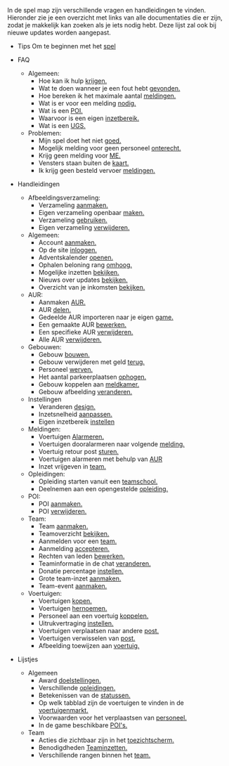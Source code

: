 In de spel map zijn verschillende vragen en handleidingen te vinden. Hieronder zie je een overzicht met links van alle documentaties die er zijn, zodat je makkelijk kan zoeken als je iets nodig hebt. Deze lijst zal ook bij nieuwe updates worden aangepast.<br/>

- Tips Om te beginnen met het [spel](Beginners-tips.md)

- FAQ
    - Algemeen:
        - Hoe kan ik hulp [krijgen.](FAQ/Algemeen/Hoe_kan_ik_hulp_krijgen.md)
        - Wat te doen wanneer je een fout hebt [gevonden.](FAQ/Algemeen/Fout_gevonden.md)
        - Hoe bereken ik het maximale aantal [meldingen.](FAQ/Algemeen/Maximaal_aantal_meldingen.md)
        - Wat is er voor een melding [nodig.](FAQ/Algemeen/Wat_heb_ik_nodig_voor_de_melding.md)
        - Wat is een [POI.](FAQ/Algemeen/Wat_is_een_POI.md)
        - Waarvoor is een eigen [inzetbereik.](FAQ/Algemeen/Waarvoor_is_eigen_inzetbereik.md)  
        - Wat is een [UGS.](FAQ/Algemeen/Wat_is_een_UGS.md)    
    - Problemen:
        - Mijn spel doet het niet [goed.](FAQ/Problemen/Mijn_spel_doet_het_niet_goed.md)
        - Mogelijk melding voor geen personeel [onterecht.](FAQ/Problemen/Foutmelding_geen_personeel_onterecht.md)
        - Krijg geen melding voor [ME.](FAQ/Problemen/Krijg_geen_meldingen_voor_ME.md)
        - Vensters staan buiten de [kaart.](FAQ/Problemen/Venster_buiten_kaart.md)
        - Ik krijg geen besteld vervoer [meldingen.](FAQ/Problemen/Geen_besteld_vervoer.md)

- Handleidingen
    - Afbeeldingsverzameling:
        - Verzameling [aanmaken.](Handleidingen/Afbeeldingsverzameling/Verzameling_aanmaken.md)
        - Eigen verzameling openbaar [maken.](Handleidingen/Afbeeldingsverzameling/Openbaar_maken.md)
        - Verzameling [gebruiken.](Handleidingen/Afbeeldingsverzameling/Verzameling_gebruiken.md)
        - Eigen verzameling [verwijderen.](Handleidingen/Afbeeldingsverzameling/Verzameling_verwijderen.md)    
    - Algemeen:
        - Account [aanmaken.](Handleidingen/Algemeen/Account_aanmaken.md)
        - Op de site [inloggen.](Handleidingen/Algemeen/Inloggen.md)
        - Adventskalender [openen.](Handleidingen/Algemeen/Adventskalender_openen.md)
        - Ophalen beloning rang [omhoog.](Handleidingen/Algemeen/Rang_beloning_ophalen.md)
        - Mogelijke inzetten [bekijken.](Handleidingen/Algemeen/Mogelijke_inzetten.md)
        - Nieuws over updates [bekijken.](Handleidingen/Algemeen/Nieuws_bekijken.md)
        - Overzicht van je inkomsten [bekijken.](Handleidingen/Algemeen/Inkomsten_bekijken.md)
    - AUR:
        - Aanmaken [AUR.](Handleidingen/AUR/Aanmaken_AUR.md)
        - AUR [delen.](Handleidingen/AUR/AUR_delen.md)
        - Gedeelde AUR importeren naar je eigen [game.](Handleidingen/AUR/Gedeelde_AUR_importeren.md)
        - Een gemaakte AUR [bewerken.](Handleidingen/AUR/AUR_bewerken.md)
        - Een specifieke AUR [verwijderen.](Handleidingen/AUR/AUR_verwijderen.md)
        - Alle AUR [verwijderen.](Handleidingen/AUR/Alle_AUR_verwijderen.md)
    - Gebouwen:
        - Gebouw [bouwen.](Handleidingen/Gebouwen/Gebouw_bouwen.md)
        - Gebouw verwijderen met geld [terug.](Handleidingen/Gebouwen/Gebouw_verwijderen_met_geld_terug.md)
        - Personeel [werven.](Handleidingen/Gebouwen/Personeel_werven.md)
        - Het aantal parkeerplaatsen [ophogen.](Handleidingen/Gebouwen/Uitbreiden_parkeerplaatsen.md)  
        - Gebouw koppelen aan [meldkamer.](Handleidingen/Gebouwen/Gebouw_koppelen_aan_meldkamer.md) 
        - Gebouw afbeelding [veranderen.](Handleidingen/Afbeeldingen/Gebouw_afbeelding)
    - Instellingen
        - Veranderen [design.](Handleidingen/Instellingen/Veranderen_design.md)   
        - Inzetsnelheid [aanpassen.](Handleidingen/Instellingen/Inzetsnelheid_aanpassen.md)  
        - Eigen inzetbereik [instellen](Handleidingen/Instellingen/Eigen_inzetbereik.md)
    - Meldingen:
        - Voertuigen [Alarmeren.](Handleidingen/Meldingen/Alarmeren.md)
        - Voertuigen dooralarmeren naar volgende [melding.](Handleidingen/Meldingen/Dooralarmeren.md)
        - Voertuig retour post [sturen.](Handleidingen/Meldingen/Voertuig_retour_post.md)
        - Voertuigen alarmeren met behulp van [AUR](Handleidingen/Meldingen/Alarmeren_met_AUR.md)
        - Inzet vrijgeven in [team.](Handleidingen/Meldingen/Openzetten_voor_team.md)
    - Opleidingen:
        - Opleiding starten vanuit een [teamschool.](Handleidingen/Opleidingen/Opleiding_vanuit_team_starten.md)
        - Deelnemen aan een opengestelde [opleiding.](Handleidingen/Opleidingen/Deelnemen_aan_opengestelde_opleiding.md)
    - POI:
        - POI [aanmaken.](Handleidingen/POI/POI_plaatsen.md)
        - POI [verwijderen.](Handleidingen/POI/POI_verwijderen.md)
    - Team:
        - Team [aanmaken.](Handleidingen/Team/Team_aanmaken.md)
        - Teamoverzicht [bekijken.](Handleidingen/Team/Teamoverzicht_bekijken.md)
        - Aanmelden voor een [team.](Handleidingen/Team/Aanmelden.md)
        - Aanmelding [accepteren.](Handleidingen/Team/Aanmelding_accepteren.md)
        - Rechten van leden [bewerken.](Handleidingen/Team/Rechten_bewerken.md)
        - Teaminformatie in de chat [veranderen.](Handleidingen/Team/Team_info_chat.md)
        - Donatie percentage [instellen.](Handleidingen/Team/Donatie.md)
        - Grote team-inzet [aanmaken.](Handleidingen/Team/Team_inzet.md)
        - Team-event [aanmaken.](Handleidingen/Team/Team_event.md)
    - Voertuigen:
        - Voertuigen [kopen.](Handleidingen/Voertuigen/Voertuig_kopen.md)
        - Voertuigen [hernoemen.](Handleidingen/Voertuigen/Voertuig_hernoemen.md)
        - Personeel aan een voertuig [koppelen.](Handleidingen/Voertuigen/Personeel_koppelen)
        - Uitrukvertraging [instellen.](Handleidingen/Voertuigen/Uitrukvertraging_instellen.md)
        - Voertuigen verplaatsen naar andere [post.](Handleidingen/Voertuigen/Voertuig_verplaatsen.md)
        - Voertuigen verwisselen van [post.](Handleidingen/Voertuigen/Voertuigen_wisselen.md)
        - Afbeelding toewijzen aan [voertuig.](Handleidingen/Voertuigen/Afbeelding_geven.md)
    
- Lijstjes
    - Algemeen
        - Award [doelstellingen.](Lijstjes/Algemeen/Award_doelstellingen.md)
        - Verschillende [opleidingen.](Lijstjes/Algemeen/Opleidingen.md)
        - Betekenissen van de [statussen.](Lijstjes/Algemeen/Status_betekenissen.md)
        - Op welk tabblad zijn de voertuigen te vinden in de [voertuigenmarkt.](Lijstjes/Algemeen/Voertuigen_per_tabblad.md)
        - Voorwaarden voor het verplaastsen van [personeel.](Lijstjes/Algemeen/Voorwaarden_personeel_verplaatsen.md)
        - In de game beschikbare [POI's.](Lijstjes/Algemeen/POI's.md)
    - Team
        - Acties die zichtbaar zijn in het [toezichtscherm.](Lijstjes/Team/Acties_in_toezichtscherm.md)
        - Benodigdheden [Teaminzetten.](Lijstjes/Team/Benodigdheden_Teaminzetten.md)
        - Verschillende rangen binnen het [team.](Lijstjes/Team/Rangen_binnen_team.md)
